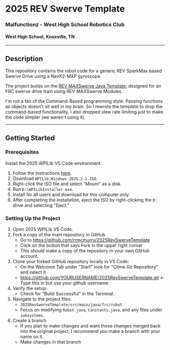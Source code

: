 # 2025 REV Swerve Template 

### Malfunctionz - West High School Robotics Club
#### West High School, Knoxville, TN

---

## Description

This repository contains the robot code for a generic REV SparkMax based Swerve Drive using a NavX2-MXP gyroscope.

The project builds on the [REV MAXSwerve Java Template](https://github.com/REVrobotics/MAXSwerve-Java-Template/), designed for an FRC swerve drive train using REV MAXSwerve Modules.

I'm not a fan of the Command-Based programming style.  Passing functions as objects doesn't sit well in my brain. So I rewrote the template to drop the command-based functionality.  I also dropped slew rate limiting just to make the code simpler (we weren't using it).

---

## Getting Started

### Prerequisites

Install the 2025 WPILib VS Code environment:
1. Follow the instructions [here](https://docs.wpilib.org/en/stable/docs/zero-to-robot/step-2/wpilib-setup.html).
2. Download `WPILib_Windows-2025.2.1.ISO`.
3. Right-click the ISO file and select "Mount" as a disk.
4. Run `D:\WPILibInstaller.exe`.
5. Install for all users and download for this computer only.
6. After completing the installation, eject the ISO by right-clicking the `D:` drive and selecting "Eject."

### Setting Up the Project

1. Open 2025 WPILib VS Code.
2. Fork a copy of the main repository in GitHub
   - Go to https://github.com/rrmcmurry/2025RevSwerveTemplate
   - Click on the button that says Fork in the upper right corner
   - This should make a copy of the repository in your own GitHub account.
3. Clone your forked GitHub repository locally in VS Code:
   - On the Welcome Tab under "Start" look for "Clone Git Repository" and select it
   - https://github.com/YOURUSERNAME/2025RevSwerveTemplate.git <- Type this in but use your github username   
4. Verify the setup:
   - Check for "Build Successful" in the Terminal.
5. Navigate to the project files:
   - `2025RevSwerveTemplate/src/main/java/frc/robot`
   - Focus on modifying `Robot.java`, `Constants.java`, and any files under `subsystems`.
6. Create a branch
   - If you plan to make changes and want those changes merged back into the original project, I recommend you make a branch with your name on it.
   - Make changes in that branch



